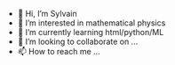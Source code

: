 - 👋 Hi, I’m Sylvain
- 👀 I’m interested in mathematical physics
- 🌱 I’m currently learning html/python/ML
- 💞️ I’m looking to collaborate on ...
- 📫 How to reach me ...

<!---
SylvainRo/SylvainRo is a ✨ special ✨ repository because its `README.md` (this file) appears on your GitHub profile.
You can click the Preview link to take a look at your changes.
--->
